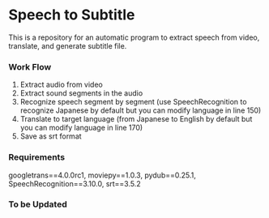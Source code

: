 # Speech to Subtitle
This is a repository for an automatic program to extract speech from video, translate, and generate subtitle file.


### Work Flow
1. Extract audio from video
2. Extract sound segments in the audio
3. Recognize speech segment by segment (use SpeechRecognition to recognize Japanese by default but you can modify language in line 150)
4. Translate to target language (from Japanese to English by default but you can modify language in line 170)
5. Save as srt format

### Requirements
googletrans==4.0.0rc1, moviepy==1.0.3, pydub==0.25.1, SpeechRecognition==3.10.0, srt==3.5.2


### To be Updated
